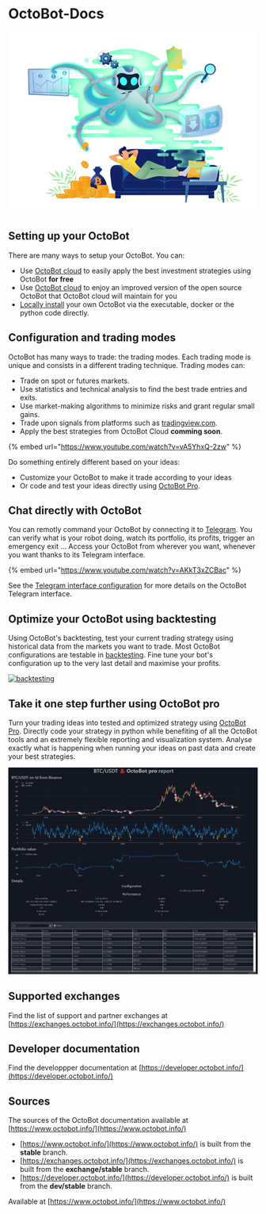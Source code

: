 # OctoBot-Docs

[![octobot cloud illustration](https://raw.githubusercontent.com/Drakkar-Software/OctoBot/assets/illustration_light.png)](https://www.octobot.cloud/?utm_source=octobot.info&utm_medium=dk&utm_campaign=readme&utm_content=main_illustration)

## Setting up your OctoBot
There are many ways to setup your OctoBot. You can:

- Use [OctoBot cloud](https://www.octobot.cloud/?utm_source=octobot.info&utm_medium=dk&utm_campaign=readme&utm_content=setting_up_your_octobot) to easily apply the best investment strategies using OctoBot **for free**
- Use [OctoBot cloud](https://www.octobot.cloud/?utm_source=octobot.info&utm_medium=dk&utm_campaign=readme&utm_content=setting_up_your_octobot) to enjoy an improved version of the open source OctoBot that OctoBot cloud will maintain for you
- [Locally install](Installation/Local-Installation.md) your own OctoBot via the executable, docker or the python code directly.

## Configuration and trading modes
OctoBot has many ways to trade: the trading modes. Each trading mode is unique and consists in a different trading technique. Trading modes can:
- Trade on spot or futures markets.
- Use statistics and technical analysis to find the best trade entries and exits.
- Use market-making algorithms to minimize risks and grant regular small gains.
- Trade upon signals from platforms such as [tradingview.com](https://www.tradingview.com/).
- Apply the best strategies from OctoBot Cloud **comming soon**.


{% embed url="https://www.youtube.com/watch?v=vA5YhxQ-2zw" %}


Do something entirely different based on your ideas: 
- Customize your OctoBot to make it trade according to your ideas
- Or code and test your ideas directly using [OctoBot Pro](https://pro.octobot.info/).


## Chat directly with OctoBot

You can remotly command your OctoBot by connecting it to [Telegram](https://telegram.org/). You can verify what is your robot doing, watch its portfolio, its profits, trigger an emergency exit ... Access your OctoBot from wherever you want, whenever you want thanks to its Telegram interface.

{% embed url="https://www.youtube.com/watch?v=AKkT3xZCBac" %}

See the [Telegram interface configuration](Interfaces/Telegram-interface.md) for more details on the OctoBot Telegram interface.


## Optimize your OctoBot using backtesting

Using OctoBot's backtesting, test your current trading strategy using historical data from the markets you want to trade. Most OctoBot configurations are testable in [backtesting](https://www.investopedia.com/terms/b/backtesting.asp). Fine tune your bot's configuration up to the very last detail and maximise your profits.

[![backtesting](https://raw.githubusercontent.com/Drakkar-Software/OctoBot/assets/wiki_resources/backtesting.jpg)](https://raw.githubusercontent.com/Drakkar-Software/OctoBot/assets/wiki_resources/backtesting.jpg)

## Take it one step further using OctoBot pro
Turn your trading ideas into tested and optimized strategy using [OctoBot Pro](https://pro.octobot.info/).
Directly code your strategy in python while benefiting of all the OctoBot tools and an extremely flexible reporting and visualization system. Analyse exactly what is happening when running your ideas on past data and create your best strategies.

[![octobot_pro_report](https://raw.githubusercontent.com/Drakkar-Software/OctoBot/assets/wiki_resources/octobot_pro_report.jpg)](https://raw.githubusercontent.com/Drakkar-Software/OctoBot/assets/wiki_resources/octobot_pro_report.jpg)


## Supported exchanges

Find the list of support and partner exchanges at [https://exchanges.octobot.info/](https://exchanges.octobot.info/)

## Developer documentation

Find the developpper documentation at [https://developer.octobot.info/](https://developer.octobot.info/)

## Sources
The sources of the OctoBot documentation available at [https://www.octobot.info/](https://www.octobot.info/)
- [https://www.octobot.info/](https://www.octobot.info/) is built from the **stable** branch.
- [https://exchanges.octobot.info/](https://exchanges.octobot.info/) is built from the **exchange/stable** branch.
- [https://developer.octobot.info/](https://developer.octobot.info/) is built from the **dev/stable** branch.

Available at [https://www.octobot.info/](https://www.octobot.info/)
